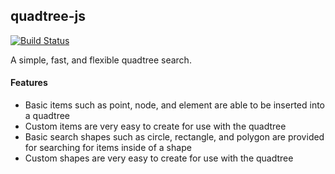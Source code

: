 ## quadtree-js

[![Build Status](https://travis-ci.org/atdyer/quadtree-js.svg?branch=master)](https://travis-ci.org/atdyer/quadtree-js)

A simple, fast, and flexible quadtree search.

#### Features

- Basic items such as point, node, and element are able to be inserted into a quadtree
- Custom items are very easy to create for use with the quadtree
- Basic search shapes such as circle, rectangle, and polygon are provided for searching for items inside of a shape
- Custom shapes are very easy to create for use with the quadtree